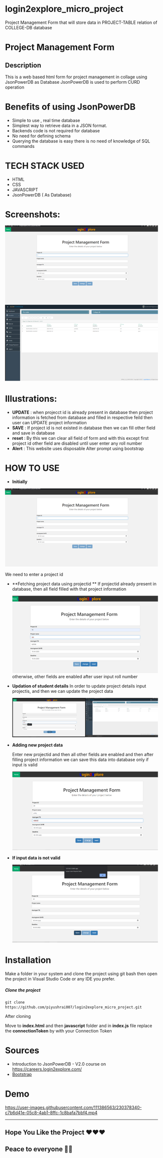 # login2explore_micro_project
Project Management Form that will store data in PROJECT-TABLE relation of COLLEGE-DB database
# Project Management Form
## Description 
This is a web based html form for project management in collage  using JsonPowerDB as Database 
JsonPowerDB is used to perform CURD operation 


# Benefits of using JsonPowerDB
* Simple to use , real time database
* Simplest way to retrieve data in a JSON format.
* Backends code is not required for database 
* No need for defining schema 
* Querying the database is easy there is no need  of knowledge of SQL commands

# TECH STACK USED
* HTML
* CSS
* JAVASCRIPT 
* JsonPowerDB ( As Database)

# Screenshots:
<img src="/images/Screenshot (119).png">
<img src="./images/Screenshot (121).png">

# Illustrations:
* **UPDATE** : when projecct id  is already present in database then project information is fetched from database and filled in respective feild then user can UPDATE project information 
* **SAVE** : If project id is not existed in database then we can fill other field and save in database
* **reset** : By this we can clear all field of form and with this except first project id other field are disabled until user enter any roll number
* **Alert** : This website uses disposable Alter prompt using bootstrap

# HOW TO USE

* **Initially**
<img src="./images/Screenshot (119).png">

We need to enter a project id 



* **Fetching project data using projectid **
  If projectid already present in database, then all field filled with that project information
  
  <img src="./images/Screenshot (128).png">
  otherwise, other fields are enabled after user input roll number
  
* **Updation of student details**
  In order to update project details input projectis, and then we can update the project data
  
  <img src="./images/Screenshot (137).png">
  

* **Adding new project data**

  Enter new projectid and then all other fields are enabled and then after filling project information we can save this data into database only if input is valid
  
  <img src="./images/Screenshot (130).png">
  
  
 * **If input data is not valid**
 
   <img src="./images/Screenshot (133).png">
  
  

    
  
  # Installation
  
  Make a folder in your system and clone the project using git bash then open the project in Visual Studio Code or any IDE you prefer.
  ##### Clone the project 
  ```
  git clone https://github.com/piyushrai007/login2explore_micro_project.git
  ```
  After cloning 
  
  Move to **index.html** and then **javascript** folder and in **index.js** file replace the **connectionToken** by with your Connection Token
  
  # Sources
  * Introduction to JsonPowerDB - V2.0 course  on https://careers.login2explore.com/
  * [Bootstrap](https://getbootstrap.com/docs/5.0/getting-started/introduction/) 
  

  # Demo
  
  

https://user-images.githubusercontent.com/111386563/230378340-c7b6d41e-05c8-4ab1-8ffc-1c8bafa7bbf4.mp4


  

  --------------------
## Hope You Like the Project ❤️❤️❤️
## Peace to everyone 🙏🏻
